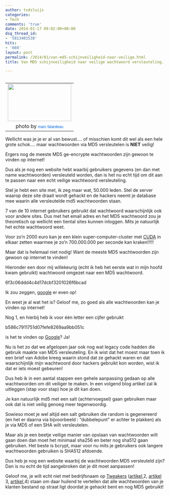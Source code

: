 ```yaml
---
author: tvdsluijs
categories:
- Tech
comments: 'true'
date: 2014-01-17 09:02:00+00:00
dsq_thread_id:
- '5813401538'
hits:
- '669'
layout: post
permalink: /2014/01/van-md5-schijnveiligheid-naar-veilige.html
title: Van MD5 schijnveiligheid naar veilige wachtwoord versleuteling.

---
```

<table cellpadding="0" cellspacing="0" style="float: left; margin-right: 1em; text-align: left;">
  <tr>
    <td style="text-align: center;">
      <a href=https://vandersluijs.resultants-e.nl/2014/01/6101434856_e7eafdfdf2_m.jpg" style="clear: left; margin-bottom: 1em; margin-left: auto; margin-right: auto;"><img border="0" src="https://vandersluijs.resultants-e.nl/2014/01/6101434856_e7eafdfdf2_m.jpg" height="117" width="200" /></a>
    </td>
  </tr>
  
  <tr>
    <td style="text-align: center;">
      photo by&nbsp;<a href="http://www.flickr.com/photos/49889874@N05/" style="background-color: #fefefe; color: #0063dc; font-family: Arial, Helvetica, sans-serif; font-size: 12px; line-height: 18px; text-align: left; text-decoration: none;">marc falardeau</a>
    </td>
  </tr>
</table>

Wellicht was je je er al van bewust&#8230;. of misschien komt dit wel als een hele grote schok&#8230;. maar wachtwoorden via MD5 versleutelen is **NIET** veilig!

Ergers nog de meeste MD5 ge-encrypte wachtwoorden zijn gewoon te vinden op internet!

Dus als je nog een website hebt waarbij gebruikers gegevens (en dan met name wachtwoorden) versleuteld worden, dan is het nu echt tijd om dit aan te passen naar een echt veilige wachtwoord versleuteling.

<!--more-->Stel je hebt een site met, ik zeg maar wat, 50.000 leden. Stel de server waarop deze site draait wordt gehackt en de hackers neemt je database mee waarin alle versleutelde md5 wachtwoorden staan.

7 van de 10 internet gebruikers gebruikt dat wachtwoord waarschijnlijk ook voor andere sites. Dus met het email adres en het MD5 wachtwoord zou je theoretisch op wellicht een tiental sites kunnen inloggen. Mits je natuurlijk het echte wachtwoord weet.

Voor zo&#8217;n 2000 euro kan je een klein super-computer-cluster met <a href="http://www.nvidia.com/object/cuda_home_new.html" target="_blank">CUDA</a> in elkaar zetten waarmee je zo&#8217;n 700.000.000 per seconde kan kraken!!!!!

Maar dat is helemaal niet nodig! Want de meeste MD5 wachtwoorden zijn gewoon op internet te vinden!

Hieronder een door mij willekeurig (echt ik heb het eerste wat in mijn hoofd kwam gebruikt) wachtwoord omgezet naar een MD5 wachtwoord.

6f3c06ddd4c4d17dcbf3201026f6bcad

Ik zou zeggen, <a href="https://www.google.nl/search?q=6f3c06ddd4c4d17dcbf3201026f6bcad&oq=6f3c06ddd4c4d17dcbf3201026f6bcad&aqs=chrome..69i57.378j0j4&sourceid=chrome&espv=210&es_sm=119&ie=UTF-8" target="_blank">google</a> er even op!

En weet je al wat het is? Geloof me, zo goed als alle wachtwoorden kan je vinden op internet!

Nog 1, en hierbij heb ik voor één letter een cijfer gebruikt

b586c7911751d07fefe8269aa9bb051c

is het te vinden op <a href="https://www.google.nl/search?q=d209ac71d68631e9441a1cbc00d8d099&oq=d209ac71d68631e9441a1cbc00d8d099&aqs=chrome..69i57.355j0j4&sourceid=chrome&espv=210&es_sm=119&ie=UTF-8#es_sm=119&espv=210&q=b586c7911751d07fefe8269aa9bb051c&safe=active" target="_blank">Google</a>? Ja!

Nu is het zo dat we afgelopen jaar ook nog wat legacy code hadden die gebruik maakte van MD5 versleuteling. En ik wist dat het moest maar toen ik een brief van Adobe kreeg waarin stond dat ze gehackt waren en dat waarschijnlijk mijn wachtwoord door hackers gebruikt kon worden, wist ik dat er iets moest gebeuren!

Dus heb ik in een aantal stappen een gehele aanpassing gedaan op alle wachtwoorden om dit veiliger te maken. In een volgend blog artikel zal ik uitleggen (stap voor stap) hoe je dit kan doen.

Je kan natuurlijk md5 met een salt (achtervoegsel) gaan gebruiken maar ook dat is niet veilig genoeg meer tegenwoordig.

Sowieso moet je wel altijd een salt gebruiken die random is gegenereerd (en het er daarna via bijvoorbeeld : &#8220;dubbelepunt&#8221; er achter te plakken) als je via MD5 of een SHA wilt versleutelen.

Maar als je een beetje veilige manier van opslaan van wachtwoorden wilt gaan doen dan moet het minimaal&nbsp;sha256 en beter nog sha512 gaan gebruiken. Het beste is bcrypt, maar voor nu mits je gebruikers ook langere wachtwoorden gebruiken is SHA512 afdoende.

Dus heb je nog een website waarbij de wachtwoorden MD5 versleuteld zijn? Dan is nu echt de tijd aangebroken dat je dit moet aanpassen!

Geloof me, je wilt echt niet met bedrijfsnaam op <a href="http://tweakers.net/nieuws/88290/hackers-ontvreemden-wachtwoorden-scribd-gebruikers.html" target="_blank">Tweakers</a> (<a href="http://tweakers.net/nieuws/92697/miljoenen-plaintext-wachtwoorden-van-datingsites-liggen-op-straat.html" target="_blank">artikel </a>2, <a href="http://tweakers.net/nieuws/92397/gestolen-wachtwoorden-adobe-gebruikers-waren-niet-gehasht.html" target="_blank">artikel </a>3, <a href="http://tweakers.net/nieuws/82411/wachtwoorden-miljoenen-linkedin-gebruikers-op-straat.html" target="_blank">artikel </a>4) staan om daar huilend te vertellen dat alle wachtwoorden van je klanten bestand op straat ligt doordat je gehackt bent en nog MD5 gebruikt!